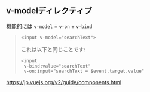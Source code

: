 ## v-modelディレクティブ

機能的には
```v-model``` = ```v-on``` + ```v-bind```

> ```
> <input v-model="searchText">
> ```
>これは以下と同じことです:
> ```
> <input
>  v-bind:value="searchText"
>  v-on:input="searchText = $event.target.value"
>```
https://jp.vuejs.org/v2/guide/components.html
